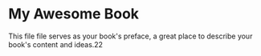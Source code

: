 # My Awesome Book

This file file serves as your book's preface, a great place to describe your book's content and ideas.22


